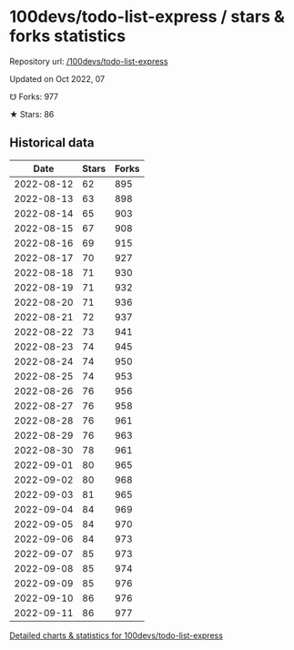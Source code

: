 # 100devs/todo-list-express / stars & forks statistics

Repository url: [/100devs/todo-list-express](https://github.com/100devs/todo-list-express)

Updated on Oct 2022, 07

☋ Forks: 977

★ Stars: 86

## Historical data
| Date | Stars | Forks |
|------|-------|-------|
| 2022-08-12 | 62 | 895 | 
| 2022-08-13 | 63 | 898 | 
| 2022-08-14 | 65 | 903 | 
| 2022-08-15 | 67 | 908 | 
| 2022-08-16 | 69 | 915 | 
| 2022-08-17 | 70 | 927 | 
| 2022-08-18 | 71 | 930 | 
| 2022-08-19 | 71 | 932 | 
| 2022-08-20 | 71 | 936 | 
| 2022-08-21 | 72 | 937 | 
| 2022-08-22 | 73 | 941 | 
| 2022-08-23 | 74 | 945 | 
| 2022-08-24 | 74 | 950 | 
| 2022-08-25 | 74 | 953 | 
| 2022-08-26 | 76 | 956 | 
| 2022-08-27 | 76 | 958 | 
| 2022-08-28 | 76 | 961 | 
| 2022-08-29 | 76 | 963 | 
| 2022-08-30 | 78 | 961 | 
| 2022-09-01 | 80 | 965 | 
| 2022-09-02 | 80 | 968 | 
| 2022-09-03 | 81 | 965 | 
| 2022-09-04 | 84 | 969 | 
| 2022-09-05 | 84 | 970 | 
| 2022-09-06 | 84 | 973 | 
| 2022-09-07 | 85 | 973 | 
| 2022-09-08 | 85 | 974 | 
| 2022-09-09 | 85 | 976 | 
| 2022-09-10 | 86 | 976 | 
| 2022-09-11 | 86 | 977 | 


[Detailed charts & statistics for 100devs/todo-list-express](https://reviewgithub.com/rep/100devs/todo-list-express)
